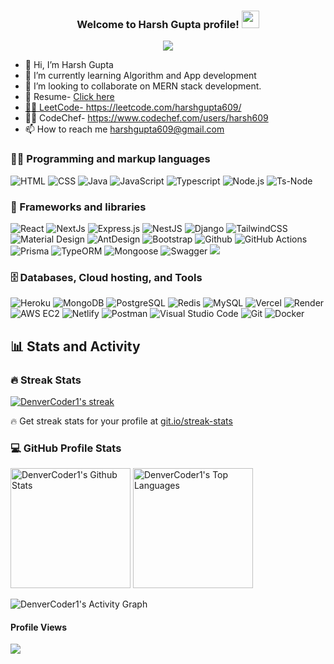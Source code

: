 <!-- https://custom-icon-badges.herokuapp.com/ -->
<!-- https://readme-typing-svg.herokuapp.com/demo/ -->
<!-- https://shields.io/ -->



<h3 align="center">
  Welcome to Harsh Gupta profile!
  <img src="https://media.giphy.com/media/hvRJCLFzcasrR4ia7z/giphy.gif" width="28">
</h3>


 <p align="center">
  <img src="https://readme-typing-svg.herokuapp.com/?lines=Full-stack%20Web%20and%20Mobile%20App%20developer;I%20am%20Blockchain%20Enthusiastic;Intrested%20In%20Latest%20Technology;Always%20learning%20new%20things&font=Fira%20Code&center=true&width=700&height=45&color=BlueCenter=true&size=28&theme=tokyonight">

</p>
 


- 👋 Hi, I’m Harsh Gupta
- 🌱 I’m currently learning Algorithm and App development
- 💞️ I’m looking to collaborate on MERN stack development.
- 📄 Resume- <a href="https://drive.google.com/file/d/1Q1qmKx0JId7RTKRfjf8-kKijb1H_RH6s/view" target="_blank">Click here
- 🧑‍💻 LeetCode- https://leetcode.com/harshgupta609/
- 🧑‍💻 CodeChef- https://www.codechef.com/users/harsh609
- 📫 How to reach me harshgupta609@gmail.com


 
 ### 👨‍💻 Programming and markup languages
   <p>
    <img alt="HTML" src="https://img.shields.io/badge/HTML5-E34F26.svg?style=for-the-badge&logo=HTML5&logoColor=white">
    <img alt="CSS" src="https://img.shields.io/badge/CSS3-1572B6.svg?style=for-the-badge&logo=CSS3&logoColor=white">
    <img alt="Java" src="https://img.shields.io/badge/java-%23ED8B00.svg?style=for-the-badge&logo=openjdk&logoColor=white">
    <img alt="JavaScript" src="https://img.shields.io/badge/JavaScript-F7DF1E.svg?style=for-the-badge&logo=JavaScript&logoColor=black">
    <img alt="Typescript" src="https://img.shields.io/badge/TypeScript-3178C6.svg?style=for-the-badge&logo=TypeScript&logoColor=white">
    <img alt="Node.js" src="https://img.shields.io/badge/Node.js-5FA04E.svg?style=for-the-badge&logo=nodedotjs&logoColor=white">
    <img alt="Ts-Node" src="https://img.shields.io/badge/tsnode-3178C6.svg?style=for-the-badge&logo=ts-node&logoColor=white">
</p>



### 🧰 Frameworks and libraries
<p>
    <img alt="React" src="https://img.shields.io/badge/React-61DAFB.svg?style=for-the-badge&logo=React&logoColor=black">
    <img alt="NextJs" src="https://img.shields.io/badge/Next.js-000000.svg?style=for-the-badge&logo=nextdotjs&logoColor=white">
    <img alt="Express.js" src="https://img.shields.io/badge/Express-000000.svg?style=for-the-badge&logo=Express&logoColor=white">
    <img alt="NestJS" src="https://img.shields.io/badge/NestJS-E0234E.svg?style=for-the-badge&logo=NestJS&logoColor=white">
    <img alt="Django" src="https://img.shields.io/badge/Django-092E20.svg?style=for-the-badge&logo=Django&logoColor=white">
    <img alt="TailwindCSS" src="https://img.shields.io/badge/Tailwind%20CSS-06B6D4.svg?style=for-the-badge&logo=Tailwind-CSS&logoColor=white">
    <img alt="Material Design" src="https://img.shields.io/badge/Material%20Design-757575.svg?style=for-the-badge&logo=Material-Design&logoColor=white">
    <img alt="AntDesign" src="https://img.shields.io/badge/Ant%20Design-0170FE.svg?style=for-the-badge&logo=Ant-Design&logoColor=white">
    <img alt="Bootstrap" src="https://img.shields.io/badge/Bootstrap-7952B3.svg?style=for-the-badge&logo=Bootstrap&logoColor=white">
    <img alt="Github" src="https://img.shields.io/badge/GitHub-181717.svg?style=for-the-badge&logo=GitHub&logoColor=white">
    <img alt="GitHub Actions" src="https://img.shields.io/badge/GitHub%20Actions-2088FF.svg?style=for-the-badge&logo=GitHub-Actions&logoColor=white">
    <img alt="Prisma" src="https://img.shields.io/badge/Prisma-2D3748.svg?style=for-the-badge&logo=Prisma&logoColor=white">
    <img alt="TypeORM" src="https://img.shields.io/badge/TypeORM-FE0803.svg?style=for-the-badge&logo=TypeORM&logoColor=white">
    <img alt="Mongoose" src="https://img.shields.io/badge/Mongoose-F04D35.svg?style=for-the-badge&logo=Mongoose&logoColor=white">
    <img alt="Swagger" src="https://img.shields.io/badge/Swagger-85EA2D.svg?style=for-the-badge&logo=Swagger&logoColor=black">
    <img al="Zod" src="https://img.shields.io/badge/Zod-3E67B1.svg?style=for-the-badge&logo=Zod&logoColor=white">
    
</p>

### 🗄️ Databases, Cloud hosting, and Tools

<p>
    <img alt="Heroku" src="https://img.shields.io/badge/Heroku-430098.svg?style=for-the-badge&logo=Heroku&logoColor=white">
    <img alt="MongoDB" src ="https://img.shields.io/badge/MongoDB-47A248.svg?style=for-the-badge&logo=MongoDB&logoColor=white">
    <img alt="PostgreSQL" src="https://img.shields.io/badge/PostgreSQL-4169E1.svg?style=for-the-badge&logo=PostgreSQL&logoColor=white">
    <img alt="Redis" src="https://img.shields.io/badge/Redis-FF4438.svg?style=for-the-badge&logo=Redis&logoColor=white">
    <img alt="MySQL" src="https://img.shields.io/badge/MySQL-4479A1.svg?style=for-the-badge&logo=MySQL&logoColor=white">
    <img alt="Vercel" src="https://img.shields.io/badge/Vercel-000000.svg?style=for-the-badge&logo=Vercel&logoColor=white">
    <img alt="Render" src="https://img.shields.io/badge/Render-000000.svg?style=for-the-badge&logo=Render&logoColor=white">
    <img alt="AWS EC2" src="https://img.shields.io/badge/Amazon%20EC2-FF9900.svg?style=for-the-badge&logo=Amazon-EC2&logoColor=white">
    <img alt="Netlify" src="https://img.shields.io/badge/Netlify-00C7B7.svg?style=for-the-badge&logo=Netlify&logoColor=white">
    <img alt="Postman" src="https://img.shields.io/badge/Postman-FF6C37.svg?style=for-the-badge&logo=Postman&logoColor=white">
    <img alt="Visual Studio Code" src="https://img.shields.io/badge/VSCode-0078D4?style=for-the-badge&logo=visual%20studio%20code&logoColor=white">
    <img alt="Git" src="https://img.shields.io/badge/Git-F05032.svg?style=for-the-badge&logo=Git&logoColor=white">
    <img alt="Docker" src="https://img.shields.io/badge/Docker-2496ED.svg?style=for-the-badge&logo=Docker&logoColor=white">
</p>
</p>

<!-- <details> -->
  <h2>📊 Stats and Activity</h2>

  <h3>🔥 Streak Stats</h3>

  <!-- GitHub Readme Streak Stats - https://github.com/DenverCoder1/github-readme-streak-stats -->
  <p>
    <a href="https://github.com/DenverCoder1/github-readme-streak-stats">
      <!-- Use https://streak-stats.demolab.com or self-host with your own Vercel app - visit https://git.io/streak-stats for instructions -->
      <img title="🔥 Get streak stats for your profile at git.io/streak-stats" alt="DenverCoder1's streak" src="https://github-readme-streak-stats-9m8ugfa77-denvercoder1.vercel.app/?user=609harsh&theme=monokai-metallian&hide_border=true"/>
    </a>
    <p>🔥 Get streak stats for your profile at <a href="https://git.io/streak-stats">git.io/streak-stats</a></p>
  </p>

  <h3>💻 GitHub Profile Stats</h3>

  <!-- https://github.com/anuraghazra/github-readme-stats -->

  <a href="https://github.com/anuraghazra/github-readme-stats"><img alt="DenverCoder1's Github Stats" src="https://denvercoder1-github-readme-stats.vercel.app/api/?username=609harsh&show_icons=true&include_all_commits=true&count_private=true&theme=react&hide_border=true&bg_color=1F222E&title_color=F85D7F&icon_color=F8D866" height="192px"/></a>
  <a href="https://github.com/anuraghazra/github-readme-stats"><img alt="DenverCoder1's Top Languages" src="https://denvercoder1-github-readme-stats.vercel.app/api/top-langs/?username=609harsh&langs_count=8&layout=compact&theme=react&hide_border=true&bg_color=1F222E&title_color=F85D7F&icon_color=F8D866&hide=Jupyter%20Notebook,Roff" height="192px"/></a>
  <br/>

  <!-- <b>Note:</b> Top languages is only a metric of the languages my public code consists of and doesn't reflect experience or skill level. -->
  
  <!-- https://github.com/ashutosh00710/github-readme-activity-graph -->

  <!-- <a href="https://github.com/ashutosh00710/github-readme-activity-graph"> -->
  <img alt="DenverCoder1's Activity Graph" src="https://github-readme-activity-graph.vercel.app/graph/?username=609harsh&bg_color=1F222E&color=F8D866&line=F85D7F&point=FFFFFF&hide_border=true" />
  <!-- </a> -->

 

  <!-- https://github.com/jamesgeorge007/github-activity-readme -->

<!-- </details> -->



#### Profile Views

![](https://komarev.com/ghpvc/?username=609harsh) <br>




